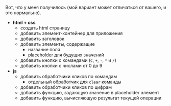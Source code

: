 Вот, что у меня получилось (мой вариант может отличаться от вашего, и это нормально).

* **html + css**
    * создать html страницу
    * добавить элемент-контейнер для приложения
    * добавить заголовок
    * добавить элементы, содержащие
        * название поля
        * placeholder для будущих значений
    * добавить кнопки с командами (`C`, `+`, `-`, `*` и `/`)
    * добавить кнопки с числами от 0 до 9
* **js**
    * добавить обработчики кликов по командам
        * отдельный обработчик для `clear` команды
    * добавить обработчики кликов по цифрам
    * добавить функцию, задающую значение в placeholder элемент
    * добавить функцию, вычисляющую результат текущей операции
